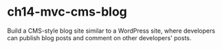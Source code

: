 # ch14-mvc-cms-blog
Build a CMS-style blog site similar to a WordPress site, where developers can publish blog posts and comment on other developers' posts.
